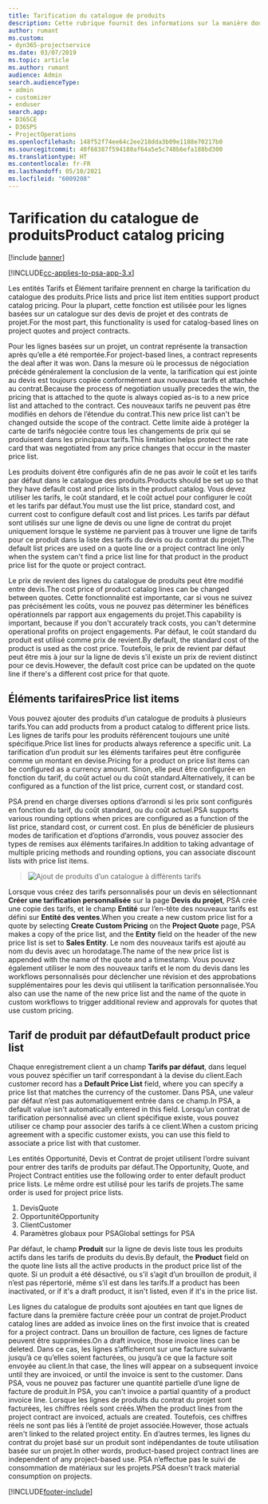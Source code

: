 ```yaml
---
title: Tarification du catalogue de produits
description: Cette rubrique fournit des informations sur la manière dont la tarification du catalogue de produits fonctionne dans Dynamics 365 Project Service Automation (PSA).
author: rumant
ms.custom:
- dyn365-projectservice
ms.date: 03/07/2019
ms.topic: article
ms.author: rumant
audience: Admin
search.audienceType:
- admin
- customizer
- enduser
search.app:
- D365CE
- D365PS
- ProjectOperations
ms.openlocfilehash: 148f52f74ee64c2ee218dda3b09e1188e70217b0
ms.sourcegitcommit: 40f68387f594180af64a5e5c748b6efa188bd300
ms.translationtype: HT
ms.contentlocale: fr-FR
ms.lasthandoff: 05/10/2021
ms.locfileid: "6009208"
---
```

# <a name="product-catalog-pricing"></a><span data-ttu-id="0760c-103">Tarification du catalogue de produits</span><span class="sxs-lookup"><span data-stu-id="0760c-103">Product catalog pricing</span></span> 

[!include [banner](../includes/psa-now-project-operations.md)]

[!INCLUDE[cc-applies-to-psa-app-3.x](../includes/cc-applies-to-psa-app-3x.md)]


<span data-ttu-id="0760c-104">Les entités Tarifs et Élément tarifaire prennent en charge la tarification du catalogue des produits.</span><span class="sxs-lookup"><span data-stu-id="0760c-104">Price lists and price list item entities support product catalog pricing.</span></span> <span data-ttu-id="0760c-105">Pour la plupart, cette fonction est utilisée pour les lignes basées sur un catalogue sur des devis de projet et des contrats de projet.</span><span class="sxs-lookup"><span data-stu-id="0760c-105">For the most part, this functionality is used for catalog-based lines on project quotes and project contracts.</span></span>

<span data-ttu-id="0760c-106">Pour les lignes basées sur un projet, un contrat représente la transaction après qu’elle a été remportée.</span><span class="sxs-lookup"><span data-stu-id="0760c-106">For project-based lines, a contract represents the deal after it was won.</span></span> <span data-ttu-id="0760c-107">Dans la mesure où le processus de négociation précède généralement la conclusion de la vente, la tarification qui est jointe au devis est toujours copiée conformément aux nouveaux tarifs et attachée au contrat.</span><span class="sxs-lookup"><span data-stu-id="0760c-107">Because the process of negotiation usually precedes the win, the pricing that is attached to the quote is always copied as-is to a new price list and attached to the contract.</span></span> <span data-ttu-id="0760c-108">Ces nouveaux tarifs ne peuvent pas être modifiés en dehors de l’étendue du contrat.</span><span class="sxs-lookup"><span data-stu-id="0760c-108">This new price list can't be changed outside the scope of the contract.</span></span> <span data-ttu-id="0760c-109">Cette limite aide à protéger la carte de tarifs négociée contre tous les changements de prix qui se produisent dans les principaux tarifs.</span><span class="sxs-lookup"><span data-stu-id="0760c-109">This limitation helps protect the rate card that was negotiated from any price changes that occur in the master price list.</span></span>

<span data-ttu-id="0760c-110">Les produits doivent être configurés afin de ne pas avoir le coût et les tarifs par défaut dans le catalogue des produits.</span><span class="sxs-lookup"><span data-stu-id="0760c-110">Products should be set up so that they have default cost and price lists in the product catalog.</span></span> <span data-ttu-id="0760c-111">Vous devez utiliser les tarifs, le coût standard, et le coût actuel pour configurer le coût et les tarifs par défaut.</span><span class="sxs-lookup"><span data-stu-id="0760c-111">You must use the list price, standard cost, and current cost to configure default cost and list prices.</span></span> <span data-ttu-id="0760c-112">Les tarifs par défaut sont utilisés sur une ligne de devis ou une ligne de contrat du projet uniquement lorsque le système ne parvient pas à trouver une ligne de tarifs pour ce produit dans la liste des tarifs du devis ou du contrat du projet.</span><span class="sxs-lookup"><span data-stu-id="0760c-112">The default list prices are used on a quote line or a project contract line only when the system can't find a price list line for that product in the product price list for the quote or project contract.</span></span>

<span data-ttu-id="0760c-113">Le prix de revient des lignes du catalogue de produits peut être modifié entre devis.</span><span class="sxs-lookup"><span data-stu-id="0760c-113">The cost price of product catalog lines can be changed between quotes.</span></span> <span data-ttu-id="0760c-114">Cette fonctionnalité est importante, car si vous ne suivez pas précisément les coûts, vous ne pouvez pas déterminer les bénéfices opérationnels par rapport aux engagements du projet.</span><span class="sxs-lookup"><span data-stu-id="0760c-114">This capability is important, because if you don't accurately track costs, you can't determine operational profits on project engagements.</span></span> <span data-ttu-id="0760c-115">Par défaut, le coût standard du produit est utilisé comme prix de revient.</span><span class="sxs-lookup"><span data-stu-id="0760c-115">By default, the standard cost of the product is used as the cost price.</span></span> <span data-ttu-id="0760c-116">Toutefois, le prix de revient par défaut peut être mis à jour sur la ligne de devis s’il existe un prix de revient distinct pour ce devis.</span><span class="sxs-lookup"><span data-stu-id="0760c-116">However, the default cost price can be updated on the quote line if there's a different cost price for that quote.</span></span>

## <a name="price-list-items"></a><span data-ttu-id="0760c-117">Éléments tarifaires</span><span class="sxs-lookup"><span data-stu-id="0760c-117">Price list items</span></span>

<span data-ttu-id="0760c-118">Vous pouvez ajouter des produits d’un catalogue de produits à plusieurs tarifs.</span><span class="sxs-lookup"><span data-stu-id="0760c-118">You can add products from a product catalog to different price lists.</span></span> <span data-ttu-id="0760c-119">Les lignes de tarifs pour les produits référencent toujours une unité spécifique.</span><span class="sxs-lookup"><span data-stu-id="0760c-119">Price list lines for products always reference a specific unit.</span></span> <span data-ttu-id="0760c-120">La tarification d’un produit sur les éléments tarifaires peut être configurée comme un montant en devise.</span><span class="sxs-lookup"><span data-stu-id="0760c-120">Pricing for a product on price list items can be configured as a currency amount.</span></span> <span data-ttu-id="0760c-121">Sinon, elle peut être configurée en fonction du tarif, du coût actuel ou du coût standard.</span><span class="sxs-lookup"><span data-stu-id="0760c-121">Alternatively, it can be configured as a function of the list price, current cost, or standard cost.</span></span>

<span data-ttu-id="0760c-122">PSA prend en charge diverses options d’arrondi si les prix sont configurés en fonction du tarif, du coût standard, ou du coût actuel.</span><span class="sxs-lookup"><span data-stu-id="0760c-122">PSA supports various rounding options when prices are configured as a function of the list price, standard cost, or current cost.</span></span> <span data-ttu-id="0760c-123">En plus de bénéficier de plusieurs modes de tarification et d’options d’arrondis, vous pouvez associer des types de remises aux éléments tarifaires.</span><span class="sxs-lookup"><span data-stu-id="0760c-123">In addition to taking advantage of multiple pricing methods and rounding options, you can associate discount lists with price list items.</span></span> 

> ![Ajout de produits d’un catalogue à différents tarifs](media/basic-guide-16.png)

<span data-ttu-id="0760c-125">Lorsque vous créez des tarifs personnalisés pour un devis en sélectionnant **Créer une tarification personnalisée** sur la page **Devis du projet**, PSA crée une copie des tarifs, et le champ **Entité** sur l’en-tête des nouveaux tarifs est défini sur **Entité des ventes**.</span><span class="sxs-lookup"><span data-stu-id="0760c-125">When you create a new custom price list for a quote by selecting **Create Custom Pricing** on the **Project Quote** page, PSA makes a copy of the price list, and the **Entity** field on the header of the new price list is set to **Sales Entity**.</span></span> <span data-ttu-id="0760c-126">Le nom des nouveaux tarifs est ajouté au nom du devis avec un horodatage.</span><span class="sxs-lookup"><span data-stu-id="0760c-126">The name of the new price list is appended with the name of the quote and a timestamp.</span></span> <span data-ttu-id="0760c-127">Vous pouvez également utiliser le nom des nouveaux tarifs et le nom du devis dans les workflows personnalisés pour déclencher une révision et des approbations supplémentaires pour les devis qui utilisent la tarification personnalisée.</span><span class="sxs-lookup"><span data-stu-id="0760c-127">You also can use the name of the new price list and the name of the quote in custom workflows to trigger additional review and approvals for quotes that use custom pricing.</span></span>

 
## <a name="default-product-price-list"></a><span data-ttu-id="0760c-128">Tarif de produit par défaut</span><span class="sxs-lookup"><span data-stu-id="0760c-128">Default product price list</span></span>
<span data-ttu-id="0760c-129">Chaque enregistrement client a un champ **Tarifs par défaut**, dans lequel vous pouvez spécifier un tarif correspondant à la devise du client.</span><span class="sxs-lookup"><span data-stu-id="0760c-129">Each customer record has a **Default Price List** field, where you can specify a price list that matches the currency of the customer.</span></span> <span data-ttu-id="0760c-130">Dans PSA, une valeur par défaut n’est pas automatiquement entrée dans ce champ.</span><span class="sxs-lookup"><span data-stu-id="0760c-130">In PSA, a default value isn't automatically entered in this field.</span></span> <span data-ttu-id="0760c-131">Lorsqu’un contrat de tarification personnalisé avec un client spécifique existe, vous pouvez utiliser ce champ pour associer des tarifs à ce client.</span><span class="sxs-lookup"><span data-stu-id="0760c-131">When a custom pricing agreement with a specific customer exists, you can use this field to associate a price list with that customer.</span></span>

<span data-ttu-id="0760c-132">Les entités Opportunité, Devis et Contrat de projet utilisent l’ordre suivant pour entrer des tarifs de produits par défaut.</span><span class="sxs-lookup"><span data-stu-id="0760c-132">The Opportunity, Quote, and Project Contract entities use the following order to enter default product price lists.</span></span> <span data-ttu-id="0760c-133">Le même ordre est utilisé pour les tarifs de projets.</span><span class="sxs-lookup"><span data-stu-id="0760c-133">The same order is used for project price lists.</span></span>

1.  <span data-ttu-id="0760c-134">Devis</span><span class="sxs-lookup"><span data-stu-id="0760c-134">Quote</span></span>
2.  <span data-ttu-id="0760c-135">Opportunité</span><span class="sxs-lookup"><span data-stu-id="0760c-135">Opportunity</span></span>
3.  <span data-ttu-id="0760c-136">Client</span><span class="sxs-lookup"><span data-stu-id="0760c-136">Customer</span></span>
4.  <span data-ttu-id="0760c-137">Paramètres globaux pour PSA</span><span class="sxs-lookup"><span data-stu-id="0760c-137">Global settings for PSA</span></span>

<span data-ttu-id="0760c-138">Par défaut, le champ **Produit** sur la ligne de devis liste tous les produits actifs dans les tarifs de produits du devis.</span><span class="sxs-lookup"><span data-stu-id="0760c-138">By default, the **Product** field on the quote line lists all the active products in the product price list of the quote.</span></span> <span data-ttu-id="0760c-139">Si un produit a été désactivé, ou s’il s’agit d’un brouillon de produit, il n’est pas répertorié, même s’il est dans les tarifs.</span><span class="sxs-lookup"><span data-stu-id="0760c-139">If a product has been inactivated, or if it's a draft product, it isn't listed, even if it's in the price list.</span></span> 

<span data-ttu-id="0760c-140">Les lignes du catalogue de produits sont ajoutées en tant que lignes de facture dans la première facture créée pour un contrat de projet.</span><span class="sxs-lookup"><span data-stu-id="0760c-140">Product catalog lines are added as invoice lines on the first invoice that is created for a project contract.</span></span> <span data-ttu-id="0760c-141">Dans un brouillon de facture, ces lignes de facture peuvent être supprimées.</span><span class="sxs-lookup"><span data-stu-id="0760c-141">On a draft invoice, those invoice lines can be deleted.</span></span> <span data-ttu-id="0760c-142">Dans ce cas, les lignes s’afficheront sur une facture suivante jusqu’à ce qu’elles soient facturées, ou jusqu’à ce que la facture soit envoyée au client.</span><span class="sxs-lookup"><span data-stu-id="0760c-142">In that case, the lines will appear on a subsequent invoice until they are invoiced, or until the invoice is sent to the customer.</span></span> <span data-ttu-id="0760c-143">Dans PSA, vous ne pouvez pas facturer une quantité partielle d’une ligne de facture de produit.</span><span class="sxs-lookup"><span data-stu-id="0760c-143">In PSA, you can't invoice a partial quantity of a product invoice line.</span></span> <span data-ttu-id="0760c-144">Lorsque les lignes de produits du contrat du projet sont facturées, les chiffres réels sont créés.</span><span class="sxs-lookup"><span data-stu-id="0760c-144">When the product lines from the project contract are invoiced, actuals are created.</span></span> <span data-ttu-id="0760c-145">Toutefois, ces chiffres réels ne sont pas liés à l’entité de projet associée.</span><span class="sxs-lookup"><span data-stu-id="0760c-145">However, those actuals aren't linked to the related project entity.</span></span> <span data-ttu-id="0760c-146">En d’autres termes, les lignes du contrat du projet basé sur un produit sont indépendantes de toute utilisation basée sur un projet.</span><span class="sxs-lookup"><span data-stu-id="0760c-146">In other words, product-based project contract lines are independent of any project-based use.</span></span> <span data-ttu-id="0760c-147">PSA n’effectue pas le suivi de consommation de matériaux sur les projets.</span><span class="sxs-lookup"><span data-stu-id="0760c-147">PSA doesn't track material consumption on projects.</span></span>


[!INCLUDE[footer-include](../includes/footer-banner.md)]